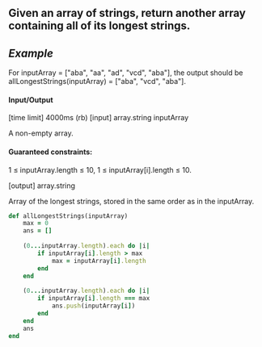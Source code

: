 ## Given an array of strings, return another array containing all of its longest strings.

## _Example_

For inputArray = ["aba", "aa", "ad", "vcd", "aba"], the output should be
allLongestStrings(inputArray) = ["aba", "vcd", "aba"].

#### Input/Output

[time limit] 4000ms (rb)
[input] array.string inputArray

A non-empty array.

#### Guaranteed constraints:
1 ≤ inputArray.length ≤ 10,
1 ≤ inputArray[i].length ≤ 10.

[output] array.string

Array of the longest strings, stored in the same order as in the inputArray.

```ruby
def allLongestStrings(inputArray)
    max = 0
    ans = []
    
    (0...inputArray.length).each do |i|
        if inputArray[i].length > max
            max = inputArray[i].length
        end
    end
    
    (0...inputArray.length).each do |i|
        if inputArray[i].length === max
            ans.push(inputArray[i])
        end
    end
    ans
end
````